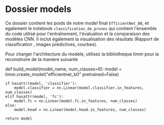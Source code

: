 # Dossier models

Ce dossier contient les poids de notre model final `EfficientNet_B0`, et egalement le notebook `classification_de_prunes` qui contient  l'ensemble du code utilisé pour l'entraînement, l'évaluation et la comparaison des modèles CNN. Il inclut également la visualisation des résultats (Rapport de classification , images prédictives, courbes).

Pour charger l'architecture du modele, utilisez la bibliotheque timm pour la reconstruire de la maniere suivante

def build_model(model_name, num_classes=6):
    model = timm.create_model("efficientnet_b0" pretrained=False) 

    if hasattr(model, 'classifier'):
        model.classifier = nn.Linear(model.classifier.in_features, num_classes)
    elif hasattr(model, 'fc'):
        model.fc = nn.Linear(model.fc.in_features, num_classes)
    else:
        model.head = nn.Linear(model.head.in_features, num_classes)

    return model
